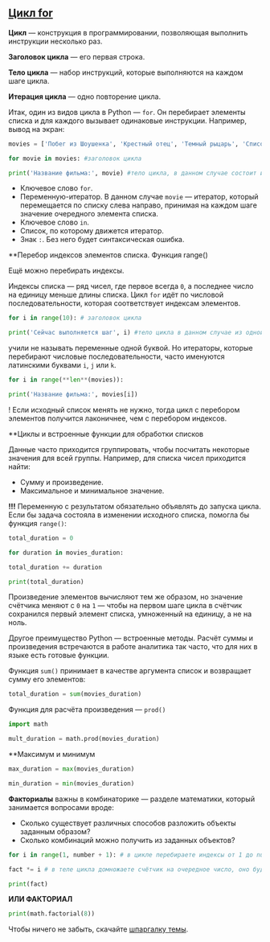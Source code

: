 ## [Цикл for](https://practicum.yandex.ru/learn/data-scientist/courses/f332f1ff-8036-4f31-ad9c-866410873a45/sprints/43469/topics/a8f68bf8-7db9-463f-bf7e-95822cb524b8/lessons/4002cf4a-7dbb-47e9-858f-f6060697de00/)

**Цикл** — конструкция в программировании, позволяющая выполнить инструкции несколько раз.

**Заголовок цикла** — его первая строка.

**Тело цикла** — набор инструкций, которые выполняются на каждом шаге цикла.

**Итерация цикла** — одно повторение цикла.

Итак, один из видов цикла в Python — `for`. Он перебирает элементы списка и для каждого вызывает одинаковые инструкции. Например, вывод на экран:

```python
movies = ['Побег из Шоушенка', 'Крестный отец', 'Темный рыцарь', 'Список Шиндлера']

for movie in movies: #заголовок цикла

print('Название фильма:', movie) #тело цикла, в данном случае состоит из одной команды
```

*   Ключевое слово `for`.
*   Переменную-итератор. В данном случае `movie` — итератор, который перемещается по списку слева направо, принимая на каждом шаге значение очередного элемента списка.
*   Ключевое слово `in`.
*   Список, по которому движется итератор.
*   Знак `:`. Без него будет синтаксическая ошибка.

**Перебор индексов элементов списка. Функция range()

Ещё можно перебирать индексы.

Индексы списка — ряд чисел, где первое всегда `0`, а последнее число на единицу меньше длины списка. Цикл `for` идёт по числовой последовательности, которая соответствует индексам элементов.
```python
for i in range(10): # заголовок цикла

print('Сейчас выполняется шаг', i) #тело цикла в данном случае из одной команды
```

учили не называть переменные одной буквой. Но итераторы, которые перебирают числовые последовательности, часто именуются латинскими буквами `i`, `j` или `k`. 
```python
for i in range(**len**(movies)):

print('Название фильма:', movies[i])
```

! Если исходный список менять не нужно, тогда цикл с перебором элементов получится лаконичнее, чем с перебором индексов.

**Циклы и встроенные функции для обработки списков

Данные часто приходится группировать, чтобы посчитать некоторые значения для всей группы. Например, для списка чисел приходится найти:

*   Сумму и произведение.
*   Максимальное и минимальное значение.

**!!!** Переменную с результатом обязательно объявлять до запуска цикла. Если бы задача состояла в изменении исходного списка, помогла бы функция `range()`:
```python
total_duration = 0

for duration in movies_duration:

total_duration += duration

print(total_duration)
```

Произведение элементов вычисляют тем же образом, но значение счётчика меняют с `0` на `1` — чтобы на первом шаге цикла в счётчик сохранился первый элемент списка, умноженный на единицу, а не на ноль.

Другое преимущество Python — встроенные методы. Расчёт суммы и произведения встречаются в работе аналитика так часто, что для них в языке есть готовые функции.

Функция `sum()` принимает в качестве аргумента список и возвращает сумму его элементов:
```python
total_duration = sum(movies_duration)
```

Функция для расчёта произведения — `prod()`
```python
import math

mult_duration = math.prod(movies_duration)
```

**Максимум и минимум
```python
max_duration = max(movies_duration)

min_duration = min(movies_duration)
```

**Факториалы** важны в комбинаторике — разделе математики, который занимается вопросами вроде:

*   Сколько существует различных способов разложить объекты заданным образом?
*   Сколько комбинаций можно получить из заданных объектов?
```python
for i in range(1, number + 1): # в цикле перебираете индексы от 1 до number, поэтому добавляете единицу к правой границе, чтобы она была включена в диапазон

fact *= i # в теле цикла домножаете счётчик на очередное число, оно будет находиться в итераторе i, т.к. именно он перебирает значения последовательности

print(fact)
```

**ИЛИ ФАКТОРИАЛ**  
```python
print(math.factorial(8))
```

Чтобы ничего не забыть, скачайте [шпаргалку темы](https://code.s3.yandex.net/data-analyst/praktikum_data_analysis_takeaways_basicPython_theme4.pdf).